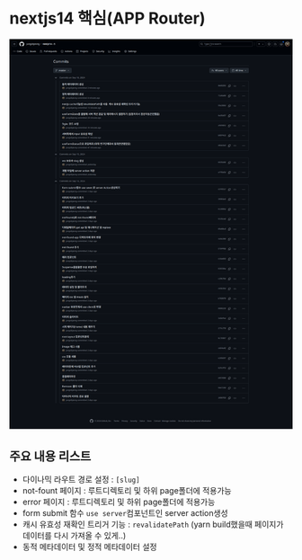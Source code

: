 <h1>nextjs14 핵심(APP Router)</h1>

<img src='public/images/readme.png' alt=''/>

<h2>주요 내용 리스트</h2>

- 다이나믹 라우트 경로 설정 : `[slug]`
- not-fount 페이지 : 루트디렉토리 및 하위 page폴더에 적용가능
- error 페이지 : 루트디렉토리 및 하위 page폴더에 적용가능
- form submit 함수 `use server`컴포넌트인 server action생성
- 캐시 유효성 재확인 트리거 기능 : `revalidatePath` (yarn build했을때 페이지가 데이터를 다시 가져올 수 있게..)
- 동적 메타데이터 및 정적 메타데이터 설정
